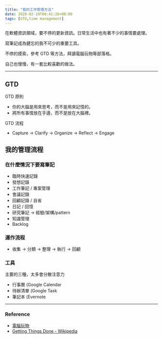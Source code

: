 ```yaml
---
title: "我的工作管理方法"
date: 2020-02-19T00:41:26+08:00
tags: [GTD,time management]
---
```


在軟體資訊領域，要不停的更新資訊。日常生活中也有著不少的事情要處理。

寫筆記成為健忘的我不可少的重要工具。

不停的摸索，參考 GTD 等方法，拜讀電腦玩物等部落格。

自己也慢慢，有一套比較喜歡的做法。

---

## GTD

GTD 原則

- 你的大腦是用來思考，而不是用來記憶的。 
- 將所有事情放在手邊，而不是放在大腦裡。 

GTD 流程

- Capture -> Clarify -> Organize -> Reflect -> Engage

## 我的管理流程

### 在什麼情況下要寫筆記

- 臨時快速記錄
- 發想記錄
- 工作筆記 / 專案管理
- 會議記錄
- 回顧記錄 / 自省
- 日記 / 回憶
- 研究筆記 -> 經驗/架構/pattern
- 知識管理
- Backlog

### 運作流程

- 收集 -> 分類 -> 整理 -> 執行 -> 回顧

### 工具

主要的三種，太多會分散注意力

- 行事曆 (Google Calendar
- 待辦清單 (Google Task
- 筆記本 (Evernote

---

### Reference

- [電腦玩物](https://www.playpcesor.com/)
- [Getting Things Done - Wikipedia](https://en.wikipedia.org/wiki/Getting_Things_Done)
